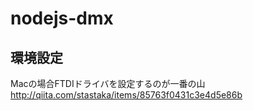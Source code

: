 # nodejs-dmx

## 環境設定
Macの場合FTDIドライバを設定するのが一番の山
http://qiita.com/stastaka/items/85763f0431c3e4d5e86b

